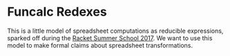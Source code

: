# Funcalc Redexes #

This is a little model of spreadsheet computations as reducible expressions, sparked off during the [Racket Summer School 2017](https://summer-school.racket-lang.org/2017/). We want to use this model to make formal claims about spreadsheet transformations.
